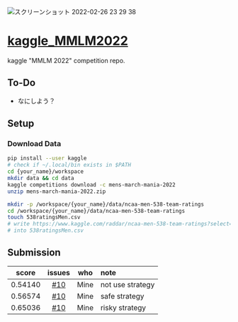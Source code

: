 ![スクリーンショット 2022-02-26 23 29 38](https://user-images.githubusercontent.com/51906769/155846831-e8368170-244b-442e-a3aa-ca446a474acf.png)
# [kaggle_MMLM2022](https://www.kaggle.com/c/mens-march-mania-2022/overview)
kaggle "MMLM 2022" competition repo.

## To-Do

- なにしよう？


## Setup

### Download Data

```bash
pip install --user kaggle
# check if ~/.local/bin exists in $PATH
cd {your_name}/workspace
mkdir data && cd data
kaggle competitions download -c mens-march-mania-2022
unzip mens-march-mania-2022.zip

mkdir -p /workspace/{your_name}/data/ncaa-men-538-team-ratings
cd /workspace/{your_name}/data/ncaa-men-538-team-ratings
touch 538ratingsMen.csv
# write https://www.kaggle.com/raddar/ncaa-men-538-team-ratings?select=538ratingsMen.csv 
# into 538ratingsMen.csv
```

## Submission

| score | issues | who | note |
| :---: | :---: | :---: | :--- |
| 0.54140 | [#10](https://github.com/masafumi330/kaggle_MMLM2022/issues/10) | Mine | not use strategy |
| 0.56574 | [#10](https://github.com/masafumi330/kaggle_MMLM2022/issues/10) | Mine | safe strategy |
| 0.65036 | [#10](https://github.com/masafumi330/kaggle_MMLM2022/issues/10) | Mine | risky strategy |

